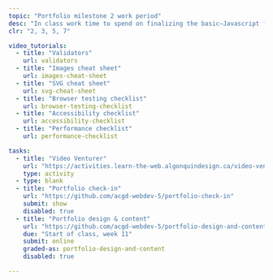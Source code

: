 ```yaml
---
topic: "Portfolio milestone 2 work period"
desc: "In class work time to spend on finalizing the basic—Javascript free—version of your portfolio website."
clr: "2, 3, 5, 7"

video_tutorials:
  - title: "Validators"
    url: validators
  - title: "Images cheat sheet"
    url: images-cheat-sheet
  - title: "SVG cheat sheet"
    url: svg-cheat-sheet
  - title: "Browser testing checklist"
    url: browser-testing-checklist
  - title: "Accessibility checklist"
    url: accessibility-checklist
  - title: "Performance checklist"
    url: performance-checklist

tasks:
  - title: "Video Venturer"
    url: "https://activities.learn-the-web.algonquindesign.ca/video-venturer/"
    type: activity
  - type: blank
  - title: "Portfolio check-in"
    url: "https://github.com/acgd-webdev-5/portfolio-check-in"
    submit: show
    disabled: true
  - title: "Portfolio design & content"
    url: "https://github.com/acgd-webdev-5/portfolio-design-and-content"
    due: "Start of class, week 11"
    submit: online
    graded-as: portfolio-design-and-content
    disabled: true

---
```

